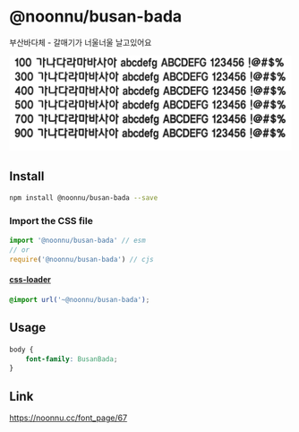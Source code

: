 # @noonnu/busan-bada

부산바다체 - 갈매기가 너울너울 날고있어요

![example](./example.png)

## Install

```bash
npm install @noonnu/busan-bada --save
```

### Import the CSS file

```js
import '@noonnu/busan-bada' // esm
// or
require('@noonnu/busan-bada') // cjs
```

#### [css-loader](https://github.com/webpack-contrib/css-loader)

```css
@import url('~@noonnu/busan-bada');
```

## Usage

```css
body {
    font-family: BusanBada;
}
```

## Link

https://noonnu.cc/font_page/67
